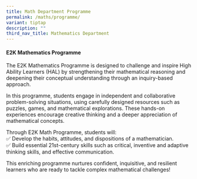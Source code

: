 ```yaml
---
title: Math Department Programme
permalink: /maths/programme/
variant: tiptap
description: ""
third_nav_title: Mathematics Department
---
```

<h4><strong>E2K Mathematics Programme</strong></h4>
<p>The E2K Mathematics Programme is designed to challenge and inspire High
Ability Learners (HAL) by strengthening their mathematical reasoning and
deepening their conceptual understanding through an inquiry-based approach.</p>
<p>In this programme, students engage in independent and collaborative problem-solving
situations, using carefully designed resources such as puzzles, games,
and mathematical explorations. These hands-on experiences encourage creative
thinking and a deeper appreciation of mathematical concepts.</p>
<p>Through E2K Math Programme, students will:
<br>✅ Develop the habits, attitudes, and dispositions of a mathematician.
<br>✅ Build essential 21st-century skills such as critical, inventive and
adaptive thinking skills, and effective communication.</p>
<p>This enriching programme nurtures confident, inquisitive, and resilient
learners who are ready to tackle complex mathematical challenges!</p>
<p>&nbsp;</p>